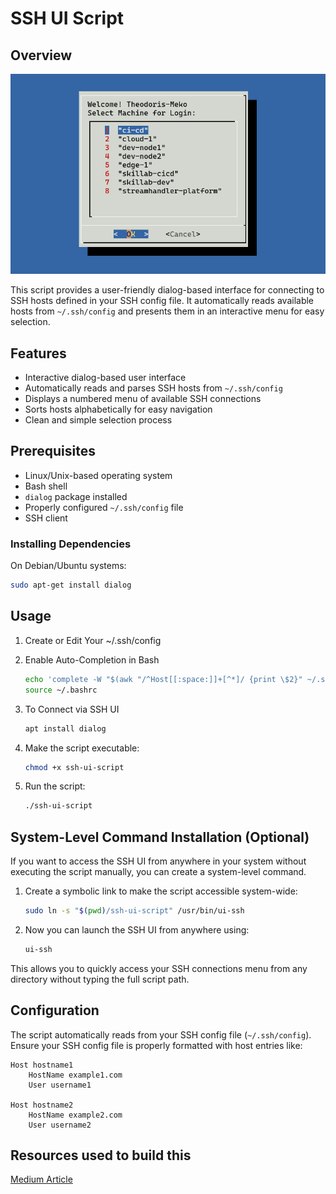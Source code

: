 # SSH UI Script

## Overview
![SSH UI Script Demo](images/image.png)

This script provides a user-friendly dialog-based interface for connecting to SSH hosts defined in your SSH config file. It automatically reads available hosts from `~/.ssh/config` and presents them in an interactive menu for easy selection.

## Features
- Interactive dialog-based user interface
- Automatically reads and parses SSH hosts from `~/.ssh/config`
- Displays a numbered menu of available SSH connections
- Sorts hosts alphabetically for easy navigation
- Clean and simple selection process

## Prerequisites
- Linux/Unix-based operating system
- Bash shell
- `dialog` package installed
- Properly configured `~/.ssh/config` file
- SSH client

### Installing Dependencies
On Debian/Ubuntu systems:
```bash
sudo apt-get install dialog
```

## Usage
1. Create or Edit Your ~/.ssh/config
2. Enable Auto-Completion in Bash
    ```bash
    echo 'complete -W "$(awk "/^Host[[:space:]]+[^*]/ {print \$2}" ~/.ssh/config)" ssh' >> ~/.bashrc
    source ~/.bashrc
    ```
3. To Connect via SSH UI
   ```bash
   apt install dialog
   ```

4. Make the script executable:
   ```bash
   chmod +x ssh-ui-script
   ```

5. Run the script:
   ```bash
   ./ssh-ui-script
   ```

## System-Level Command Installation (Optional)
If you want to access the SSH UI from anywhere in your system without executing the script manually, you can create a system-level command.

1. Create a symbolic link to make the script accessible system-wide:
   ```bash
   sudo ln -s "$(pwd)/ssh-ui-script" /usr/bin/ui-ssh
   ```

2. Now you can launch the SSH UI from anywhere using:
   ```bash
   ui-ssh
   ```

This allows you to quickly access your SSH connections menu from any directory without typing the full script path.

## Configuration
The script automatically reads from your SSH config file (`~/.ssh/config`). Ensure your SSH config file is properly formatted with host entries like:

```
Host hostname1
    HostName example1.com
    User username1

Host hostname2
    HostName example2.com
    User username2
```

## Resources used to build this
[Medium Article](https://medium.com/devsecops-community/ssh-like-a-boss-why-remember-hosts-when-your-terminal-can-do-it-for-you-a7d9f8497548)